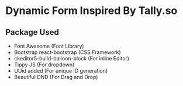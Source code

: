 # Dynamic Form Inspired By Tally.so

## Package Used
- Font Awesome (Font Library)
- Bootstrap react-bootstrap (CSS Framework)
- ckeditor5-build-balloon-block (For inline Editor)
- Tippy JS (For dropdown)
- UUid added (For unique ID generation)
- Beautiful DND (For Drag and Drop)
